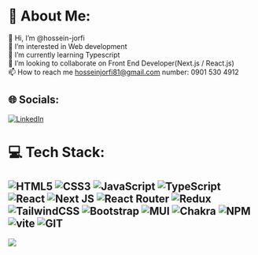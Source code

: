 # 💫 About Me:
👋 Hi, I’m @hossein-jorfi<br>👀 I’m interested in Web development<br>🌱 I’m currently learning Typescript<br>💞️ I’m looking to collaborate on Front End Developer(Next.js / React.js)<br>📫 How to reach me hosseinjorfi81@gmail.com
 number: 0901 530 4912


## 🌐 Socials:
[![LinkedIn](https://img.shields.io/badge/LinkedIn-%230077B5.svg?logo=linkedin&logoColor=white)](https://linkedin.com/in/hosseinjorfi) 

# 💻 Tech Stack:
![HTML5](https://img.shields.io/badge/html5-%23E34F26.svg?style=for-the-badge&logo=html5&logoColor=white) ![CSS3](https://img.shields.io/badge/css3-%231572B6.svg?style=for-the-badge&logo=css3&logoColor=white) ![JavaScript](https://img.shields.io/badge/javascript-%23323330.svg?style=for-the-badge&logo=javascript&logoColor=%23F7DF1E) ![TypeScript](https://img.shields.io/badge/typescript-%23007ACC.svg?style=for-the-badge&logo=typescript&logoColor=white) ![React](https://img.shields.io/badge/react-%2320232a.svg?style=for-the-badge&logo=react&logoColor=%2361DAFB) ![Next JS](https://img.shields.io/badge/Next-black?style=for-the-badge&logo=next.js&logoColor=white) ![React Router](https://img.shields.io/badge/React_Router-CA4245?style=for-the-badge&logo=react-router&logoColor=white) ![Redux](https://img.shields.io/badge/redux-%23593d88.svg?style=for-the-badge&logo=redux&logoColor=white) ![TailwindCSS](https://img.shields.io/badge/tailwindcss-%2338B2AC.svg?style=for-the-badge&logo=tailwind-css&logoColor=white) ![Bootstrap](https://img.shields.io/badge/bootstrap-%23563D7C.svg?style=for-the-badge&logo=bootstrap&logoColor=white) ![MUI](https://img.shields.io/badge/MUI-%230081CB.svg?style=for-the-badge&logo=material-ui&logoColor=white) ![Chakra](https://img.shields.io/badge/chakra-%234ED1C5.svg?style=for-the-badge&logo=chakraui&logoColor=white) ![NPM](https://camo.githubusercontent.com/83bfdec29f3c4ef7dac243295324d76e85b3e69e06a2847de48d271e3f739723/68747470733a2f2f696d672e736869656c64732e696f2f62616467652f4e706d2d4342333833373f6c6f676f3d4e706d266c6f676f436f6c6f723d7768697465267374796c653d666f722d7468652d6261646765) ![vite](https://camo.githubusercontent.com/adeb6bf1ef1d7fd028691b60607cba41db2cf68568a040d200a5e1930ff92433/68747470733a2f2f696d672e736869656c64732e696f2f62616467652f566974652d3634364346463f6c6f676f3d56697465266c6f676f436f6c6f723d7768697465267374796c653d666f722d7468652d6261646765)
![GIT](https://camo.githubusercontent.com/670dbf9b4ea2034c69ffa97508bc7ed7aaf61f1839bf0a76b14739f1f098ba6f/68747470733a2f2f696d672e736869656c64732e696f2f62616467652f4769742d4630353033323f6c6f676f3d476974266c6f676f436f6c6f723d7768697465267374796c653d666f722d7468652d6261646765)
---
[![](https://visitcount.itsvg.in/api?id=hosseinjorfi&icon=0&color=0)](https://visitcount.itsvg.in)

<!-- Proudly created with GPRM ( https://gprm.itsvg.in ) -->

<!---
hossein-jorfi/hossein-jorfi is a ✨ special ✨ repository because its `README.md` (this file) appears on your GitHub profile.
You can click the Preview link to take a look at your changes.
--->
